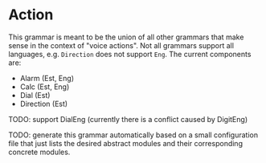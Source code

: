 Action
======

This grammar is meant to be the union of all other grammars that make
sense in the context of "voice actions".
Not all grammars support all languages, e.g. `Direction` does not support `Eng`.
The current components are:

  - Alarm (Est, Eng)
  - Calc (Est, Eng)
  - Dial (Est)
  - Direction (Est)

TODO: support DialEng (currently there is a conflict caused by DigitEng)

TODO: generate this grammar automatically based on a small
configuration file that just lists the desired abstract modules and
their corresponding concrete modules.
